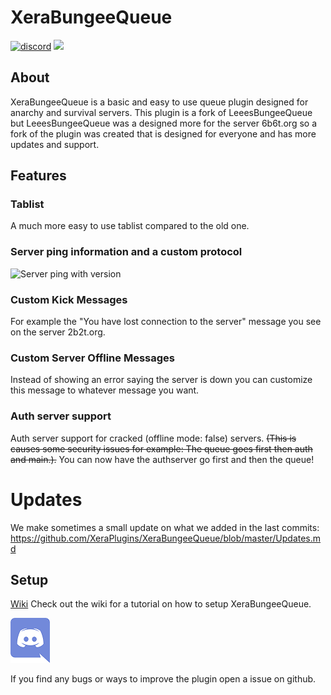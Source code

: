 # XeraBungeeQueue

[![discord](https://discord.com/api/guilds/683053832694923319/embed.png)](https://discord.gg/WWm35Tc) [![](https://img.shields.io/badge/contributions-welcome-brightgreen)](https://github.com/XeraPlugins/XeraBungeeQueue)

## About

XeraBungeeQueue is a basic and easy to use queue plugin designed for anarchy and survival servers. This plugin is a fork
of LeeesBungeeQueue but LeeesBungeeQueue was a designed more for the server 6b6t.org so a fork of the plugin was created
that is designed for everyone and has more updates and support.

## Features

### Tablist

A much more easy to use tablist compared to the old one.

### Server ping information and a custom protocol

![Server ping with version](https://cdn.discordapp.com/attachments/722198099132678148/751842799682453606/unknown.png)

### Custom Kick Messages

For example the "You have lost connection to the server" message you see on the server 2b2t.org.

### Custom Server Offline Messages

Instead of showing an error saying the server is down you can customize this message to whatever message you want.

### Auth server support

Auth server support for cracked (offline mode: false) servers. ~~(This is causes some security issues for example: The
queue goes first then auth and main.).~~ You can now have the authserver go first and then the queue!

# Updates

We make sometimes a small update on what we added in the last
commits: https://github.com/XeraPlugins/XeraBungeeQueue/blob/master/Updates.md

## Setup

[Wiki](https://github.com/XeraPlugins/XeraBungeeQueue/wiki)
Check out the wiki for a tutorial on how to setup XeraBungeeQueue.

[![Xera Discord](https://github.com/AlexProgrammerDE/AlexProgrammerDE.github.io/raw/master/discord.png)](https://discord.gg/KgrrEQr)

If you find any bugs or ways to improve the plugin open a issue on github.
